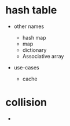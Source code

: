 # hash table

- other names

  - hash map
  - map
  - dictionary
  - Associative array

- use-cases
  - cache

# collision

-
